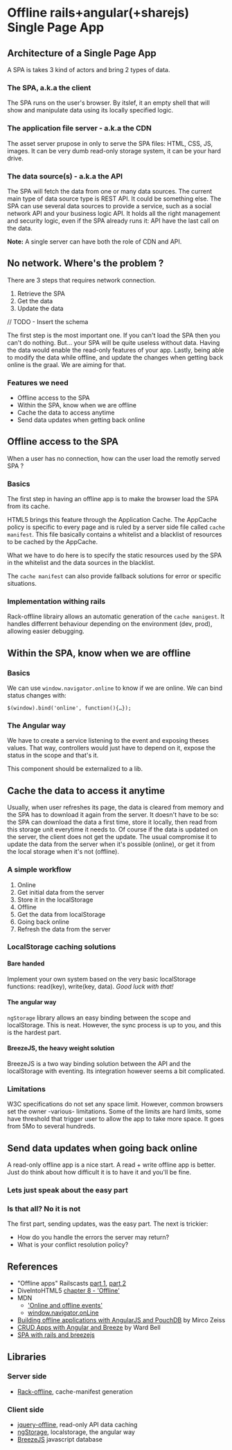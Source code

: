 # Offline rails+angular(+sharejs) Single Page App

## Architecture of a Single Page App

A SPA is takes 3 kind of actors and bring 2 types of data.

### The SPA, a.k.a the client

The SPA runs on the user's browser. By itslef, it an empty shell that will show and manipulate data using its locally specified logic.

### The application file server - a.k.a the CDN
The asset server prupose in only to serve the SPA files: HTML, CSS, JS, images. It can be very dumb read-only storage system, it can be your hard drive.

### The data source(s) - a.k.a the API

The SPA will fetch the data from one or many data sources. The current main type of data source type is REST API. It could be something else. The SPA can use several data sources to provide a service, such as a social network API and your business logic API. It holds all the right management and security logic, even if the SPA already runs it: API have the last call on the data.

**Note:** A single server can have both the role of CDN and API.

## No network. Where's the problem ?

There are 3 steps that requires network connection.

1. Retrieve the SPA
2. Get the data
3. Update the data

// TODO - Insert the schema

The first step is the most important one. If you can't load the SPA then you can't do nothing. But… your SPA will be quite useless without data. Having the data would enable the read-only features of your app. Lastly, being able to modify the data while offline, and update the changes when getting back online is the graal. We are aiming for that.


### Features we need

* Offline access to the SPA
* Within the SPA, know when we are offline
* Cache the data to access anytime
* Send data updates when getting back online

## Offline access to the SPA

When a user has no connection, how can the user load the remotly served SPA ?

### Basics
The first step in having an offline app is to make the browser load the SPA from its cache.

HTML5 brings this feature through the Application Cache. The AppCache policy is specific to every page and is ruled by a server side file called `cache manifest`. This file basically contains a whitelist and a blacklist of resources to be cached by the AppCache.

What we have to do here is to specify the static resources used by the SPA in the whitelist and the data sources in the blacklist.

The `cache manifest` can also provide fallback solutions for error or specific situations.

### Implementation withing rails
Rack-offline librairy allows an automatic generation of the `cache manigest`. It handles differrent behaviour depending on the environment (dev, prod), allowing easier debugging.

## Within the SPA, know when we are offline
### Basics

We can use `window.navigator.online` to know if we are online.
We can bind status changes with:

````
$(window).bind('online', function(){…});
````

### The Angular way

We have to create a service listening to the event and exposing theses values. That way, controllers would just have to depend on it, expose the status in the scope and that's it.

This component should be externalized to a lib.

## Cache the data to access it anytime

Usually, when user refreshes its page, the data is cleared from memory and the SPA has to download it again from the server. It doesn't have to be so: the SPA can download the data a first time, store it locally, then read from this storage unit everytime it needs to. Of course if the data is updated on the server, the client does not get the update. The usual compromise it to  update the data from the server when it's possible (online), or get it from the local storage when it's not (offline).

### A simple workflow

1. Online
  2. Get initial data from the server
  1. Store it in the localStorage
1. Offline
  2. Get the data from localStorage
2. Going back online
  3. Refresh the data from the server

### LocalStorage caching solutions

#### Bare handed

Implement your own system based on the very basic localStorage functions: read(key), write(key, data). _Good luck with that!_

#### The angular way

`ngStorage` library allows an easy binding between the scope and localStorage. This is neat. However, the sync process is up to you, and this is the hardest part.

#### BreezeJS, the heavy weight solution

BreezeJS is a two way binding solution between the API and the localStorage with eventing. Its integration however seems a bit complicated.

### Limitations

W3C specifications do not set any space limit. However, common browsers set the owner -various- limitations. Some of the limits are hard limits, some have threshold that trigger user to allow the app to take more space. It goes from 5Mo to several hundreds.

## Send data updates when going back online
A read-only offline app is a nice start. A read + write offline app is better. Just do think about how difficult it is to have it and you'll be fine.

### Lets just speak about the easy part

### Is that all? No it is not
The first part, sending updates, was the easy part. The next is trickier:

* How do you handle the errors the server may return?
* What is your conflict resolution policy?

## References

* "Offline apps" Railscasts [part 1](http://railscasts.com/episodes/247-offline-apps-part-1), [part 2](http://railscasts.com/episodes/247-offline-apps-part-1)
* DiveIntoHTML5 [chapter 8 - 'Offline'](http://diveintohtml5.info/offline.html)
* MDN
  * ['Online and offline events'](https://developer.mozilla.org/en/docs/Online_and_offline_events)
  * [window.navigator.onLine](https://developer.mozilla.org/en-US/docs/Web/API/NavigatorOnLine.onLine)
* [Building offline applications with AngularJS and PouchDB](http://mircozeiss.com/building-offline-applications-with-angularjs-and-pouchdb/) by Mirco Zeiss
* [CRUD Apps with Angular and Breeze](http://www.youtube.com/watch?v=P2ErSQj3SN8&feature=player_profilepage) by Ward Bell
* [SPA with rails and breezejs](http://www.breezejs.com/samples/intro-spa-ruby)

## Libraries

### Server side

* [Rack-offline](https://github.com/wycats/rack-offline), cache-manifest generation

### Client side

* [jquery-offline](https://github.com/wycats/jquery-offline), read-only API data caching
* [ngStorage](https://github.com/gsklee/ngStorage), localstorage, the angular way
* [BreezeJS](http://www.breezejs.com/) javascript database
